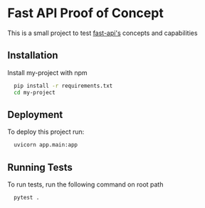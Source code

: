 
# Fast API Proof of Concept

This is a small project to test [fast-api's](https://fastapi.tiangolo.com/) concepts and capabilities


## Installation

Install my-project with npm

```bash
  pip install -r requirements.txt
  cd my-project
```
    
## Deployment

To deploy this project run:

```bash
  uvicorn app.main:app
```


## Running Tests

To run tests, run the following command on root path

```bash
  pytest .
```

